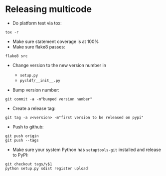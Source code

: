 
Releasing multicode
===================

- Do platform test via tox:
```
tox -r
```

- Make sure statement coverage is at 100%
- Make sure flake8 passes:
```
flake8 src
```

- Change version to the new version number in

  - `setup.py`
  - `pycldf/__init__.py`

- Bump version number:
```
git commit -a -m"bumped version number"
```

- Create a release tag:
```
git tag -a v<version> -m"first version to be released on pypi"
```

- Push to github:
```
git push origin
git push --tags
```

- Make sure your system Python has ``setuptools-git`` installed and release to PyPI:
```
git checkout tags/v$1
python setup.py sdist register upload
```
